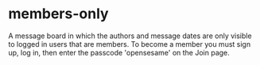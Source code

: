 # members-only
A message board in which the authors and message dates are only visible to logged in users that are members. To become a member you must sign up, log in, then enter the passcode 'opensesame' on the Join page.
